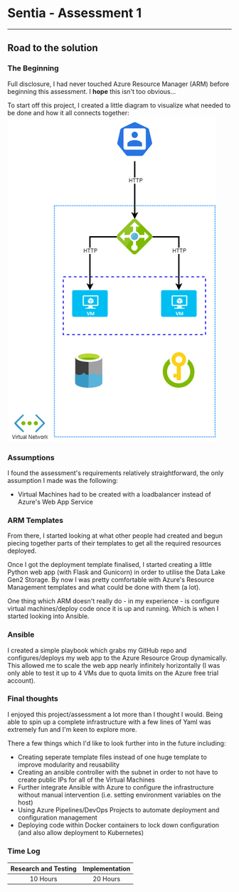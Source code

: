 # Sentia - Assessment 1
******************************************************************************************
## Road to the solution

### The Beginning
Full disclosure, I had never touched Azure Resource Manager (ARM) before beginning this assessment. I **hope** this isn't too obvious...

To start off this project, I created a little diagram to visualize what needed to be done and how it all connects together:
![Assessment Infrastructure Diagram](../Documentation/images/AzureDiagram.png)

### Assumptions
I found the assessment's requirements relatively straightforward, the only assumption I made was the following:
* Virtual Machines had to be created with a loadbalancer instead of Azure's Web App Service

### ARM Templates
From there, I started looking at what other people had created and begun piecing together parts of their templates to get all the required resources deployed.

Once I got the deployment template finalised, I started creating a little Python web app (with Flask and Gunicorn) in order to utilise the Data Lake Gen2 Storage. By now I was pretty comfortable with Azure's Resource Management templates and what could be done with them (a lot).

One thing which ARM doesn't really do - in my experience - is configure virtual machines/deploy code once it is up and running. Which is when I started looking into Ansible.

### Ansible
I created a simple playbook which grabs my GitHub repo and configures/deploys my web app to the Azure Resource Group dynamically. This allowed me to scale the web app nearly infinitely horizontally (I was only able to test it up to 4 VMs due to quota limits on the Azure free trial account).

### Final thoughts
I enjoyed this project/assessment a lot more than I thought I would. Being able to spin up a complete infrastructure with a few lines of Yaml was extremely fun and I'm keen to explore more.

There a few things which I'd like to look further into in the future including:
* Creating seperate template files instead of one huge template to improve modularity and reusability
* Creating an ansible controller with the subnet in order to not have to create public IPs for all of the Virtual Machines
* Further integrate Ansible with Azure to configure the infrastructure without manual intervention (i.e. setting environment variables on the host)
* Using Azure Pipelines/DevOps Projects to automate deployment and configuration management
* Deploying code within Docker containers to lock down configuration (and also allow deployment to Kubernetes)

### Time Log
|Research and Testing|Implementation|
|:------------------:|:------------:|
|10 Hours|20 Hours|